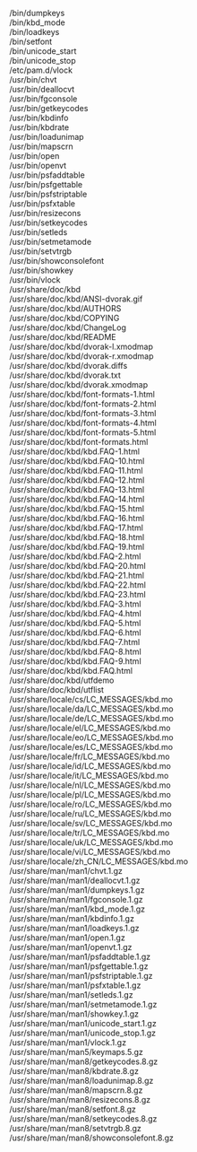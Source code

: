 /bin/dumpkeys  
/bin/kbd\_mode  
/bin/loadkeys  
/bin/setfont  
/bin/unicode\_start  
/bin/unicode\_stop  
/etc/pam.d/vlock  
/usr/bin/chvt  
/usr/bin/deallocvt  
/usr/bin/fgconsole  
/usr/bin/getkeycodes  
/usr/bin/kbdinfo  
/usr/bin/kbdrate  
/usr/bin/loadunimap  
/usr/bin/mapscrn  
/usr/bin/open  
/usr/bin/openvt  
/usr/bin/psfaddtable  
/usr/bin/psfgettable  
/usr/bin/psfstriptable  
/usr/bin/psfxtable  
/usr/bin/resizecons  
/usr/bin/setkeycodes  
/usr/bin/setleds  
/usr/bin/setmetamode  
/usr/bin/setvtrgb  
/usr/bin/showconsolefont  
/usr/bin/showkey  
/usr/bin/vlock  
/usr/share/doc/kbd  
/usr/share/doc/kbd/ANSI-dvorak.gif  
/usr/share/doc/kbd/AUTHORS  
/usr/share/doc/kbd/COPYING  
/usr/share/doc/kbd/ChangeLog  
/usr/share/doc/kbd/README  
/usr/share/doc/kbd/dvorak-l.xmodmap  
/usr/share/doc/kbd/dvorak-r.xmodmap  
/usr/share/doc/kbd/dvorak.diffs  
/usr/share/doc/kbd/dvorak.txt  
/usr/share/doc/kbd/dvorak.xmodmap  
/usr/share/doc/kbd/font-formats-1.html  
/usr/share/doc/kbd/font-formats-2.html  
/usr/share/doc/kbd/font-formats-3.html  
/usr/share/doc/kbd/font-formats-4.html  
/usr/share/doc/kbd/font-formats-5.html  
/usr/share/doc/kbd/font-formats.html  
/usr/share/doc/kbd/kbd.FAQ-1.html  
/usr/share/doc/kbd/kbd.FAQ-10.html  
/usr/share/doc/kbd/kbd.FAQ-11.html  
/usr/share/doc/kbd/kbd.FAQ-12.html  
/usr/share/doc/kbd/kbd.FAQ-13.html  
/usr/share/doc/kbd/kbd.FAQ-14.html  
/usr/share/doc/kbd/kbd.FAQ-15.html  
/usr/share/doc/kbd/kbd.FAQ-16.html  
/usr/share/doc/kbd/kbd.FAQ-17.html  
/usr/share/doc/kbd/kbd.FAQ-18.html  
/usr/share/doc/kbd/kbd.FAQ-19.html  
/usr/share/doc/kbd/kbd.FAQ-2.html  
/usr/share/doc/kbd/kbd.FAQ-20.html  
/usr/share/doc/kbd/kbd.FAQ-21.html  
/usr/share/doc/kbd/kbd.FAQ-22.html  
/usr/share/doc/kbd/kbd.FAQ-23.html  
/usr/share/doc/kbd/kbd.FAQ-3.html  
/usr/share/doc/kbd/kbd.FAQ-4.html  
/usr/share/doc/kbd/kbd.FAQ-5.html  
/usr/share/doc/kbd/kbd.FAQ-6.html  
/usr/share/doc/kbd/kbd.FAQ-7.html  
/usr/share/doc/kbd/kbd.FAQ-8.html  
/usr/share/doc/kbd/kbd.FAQ-9.html  
/usr/share/doc/kbd/kbd.FAQ.html  
/usr/share/doc/kbd/utfdemo  
/usr/share/doc/kbd/utflist  
/usr/share/locale/cs/LC\_MESSAGES/kbd.mo  
/usr/share/locale/da/LC\_MESSAGES/kbd.mo  
/usr/share/locale/de/LC\_MESSAGES/kbd.mo  
/usr/share/locale/el/LC\_MESSAGES/kbd.mo  
/usr/share/locale/eo/LC\_MESSAGES/kbd.mo  
/usr/share/locale/es/LC\_MESSAGES/kbd.mo  
/usr/share/locale/fr/LC\_MESSAGES/kbd.mo  
/usr/share/locale/id/LC\_MESSAGES/kbd.mo  
/usr/share/locale/it/LC\_MESSAGES/kbd.mo  
/usr/share/locale/nl/LC\_MESSAGES/kbd.mo  
/usr/share/locale/pl/LC\_MESSAGES/kbd.mo  
/usr/share/locale/ro/LC\_MESSAGES/kbd.mo  
/usr/share/locale/ru/LC\_MESSAGES/kbd.mo  
/usr/share/locale/sv/LC\_MESSAGES/kbd.mo  
/usr/share/locale/tr/LC\_MESSAGES/kbd.mo  
/usr/share/locale/uk/LC\_MESSAGES/kbd.mo  
/usr/share/locale/vi/LC\_MESSAGES/kbd.mo  
/usr/share/locale/zh\_CN/LC\_MESSAGES/kbd.mo  
/usr/share/man/man1/chvt.1.gz  
/usr/share/man/man1/deallocvt.1.gz  
/usr/share/man/man1/dumpkeys.1.gz  
/usr/share/man/man1/fgconsole.1.gz  
/usr/share/man/man1/kbd\_mode.1.gz  
/usr/share/man/man1/kbdinfo.1.gz  
/usr/share/man/man1/loadkeys.1.gz  
/usr/share/man/man1/open.1.gz  
/usr/share/man/man1/openvt.1.gz  
/usr/share/man/man1/psfaddtable.1.gz  
/usr/share/man/man1/psfgettable.1.gz  
/usr/share/man/man1/psfstriptable.1.gz  
/usr/share/man/man1/psfxtable.1.gz  
/usr/share/man/man1/setleds.1.gz  
/usr/share/man/man1/setmetamode.1.gz  
/usr/share/man/man1/showkey.1.gz  
/usr/share/man/man1/unicode\_start.1.gz  
/usr/share/man/man1/unicode\_stop.1.gz  
/usr/share/man/man1/vlock.1.gz  
/usr/share/man/man5/keymaps.5.gz  
/usr/share/man/man8/getkeycodes.8.gz  
/usr/share/man/man8/kbdrate.8.gz  
/usr/share/man/man8/loadunimap.8.gz  
/usr/share/man/man8/mapscrn.8.gz  
/usr/share/man/man8/resizecons.8.gz  
/usr/share/man/man8/setfont.8.gz  
/usr/share/man/man8/setkeycodes.8.gz  
/usr/share/man/man8/setvtrgb.8.gz  
/usr/share/man/man8/showconsolefont.8.gz  
